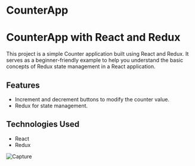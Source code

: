 # CounterApp

# CounterApp with React and Redux

This project is a simple Counter application built using React and Redux. It serves as a beginner-friendly example to help you understand the basic concepts of Redux state management in a React application.

## Features

- Increment and decrement buttons to modify the counter value.
- Redux for state management.

## Technologies Used

- React
- Redux

![Capture](https://github.com/vigneshwaran-5/CounterApp/assets/104250381/74b1b396-7f32-4744-9b20-daffe7d79163)
